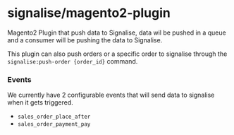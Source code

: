 # signalise/magento2-plugin

Magento2 Plugin that push data to Signalise, data wil be pushed in a queue 
and a consumer will be pushing the data to Signalise.

This plugin can also push orders or a specific order to signalise through the ``signalise:push-order {order_id}`` command.

### Events
We currently have 2 configurable events that will send data to signalise when it gets triggered. 

- ``sales_order_place_after``
- ``sales_order_payment_pay``
